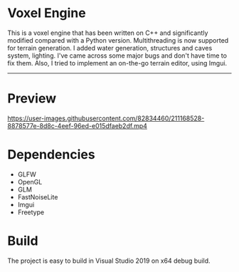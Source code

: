 # Voxel Engine
This is a voxel engine that has been written on C++ and significantly modified compared with a Python version. Multithreading is now supported for terrain generation. 
I added water generation, structures and caves system, lighting. I've came across some major bugs and don't have time to fix them. Also, I tried to implement an on-the-go terrain editor, using Imgui.
___
# Preview

https://user-images.githubusercontent.com/82834460/211168528-8878577e-8d8c-4eef-96ed-e015dfaeb2df.mp4

# Dependencies

+ GLFW
+ OpenGL
+ GLM
+ FastNoiseLite
+ Imgui
+ Freetype

# Build

The project is easy to build in Visual Studio 2019 on x64 debug build.
